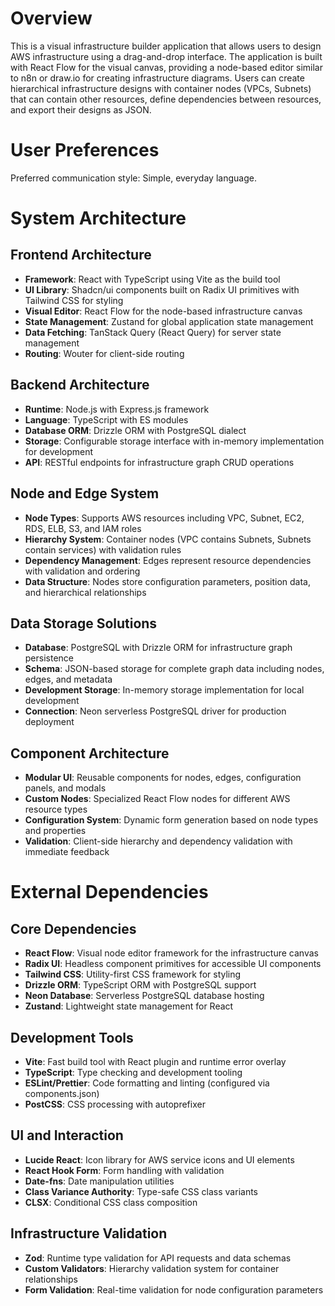 # Overview

This is a visual infrastructure builder application that allows users to design AWS infrastructure using a drag-and-drop interface. The application is built with React Flow for the visual canvas, providing a node-based editor similar to n8n or draw.io for creating infrastructure diagrams. Users can create hierarchical infrastructure designs with container nodes (VPCs, Subnets) that can contain other resources, define dependencies between resources, and export their designs as JSON.

# User Preferences

Preferred communication style: Simple, everyday language.

# System Architecture

## Frontend Architecture
- **Framework**: React with TypeScript using Vite as the build tool
- **UI Library**: Shadcn/ui components built on Radix UI primitives with Tailwind CSS for styling
- **Visual Editor**: React Flow for the node-based infrastructure canvas
- **State Management**: Zustand for global application state management
- **Data Fetching**: TanStack Query (React Query) for server state management
- **Routing**: Wouter for client-side routing

## Backend Architecture
- **Runtime**: Node.js with Express.js framework
- **Language**: TypeScript with ES modules
- **Database ORM**: Drizzle ORM with PostgreSQL dialect
- **Storage**: Configurable storage interface with in-memory implementation for development
- **API**: RESTful endpoints for infrastructure graph CRUD operations

## Node and Edge System
- **Node Types**: Supports AWS resources including VPC, Subnet, EC2, RDS, ELB, S3, and IAM roles
- **Hierarchy System**: Container nodes (VPC contains Subnets, Subnets contain services) with validation rules
- **Dependency Management**: Edges represent resource dependencies with validation and ordering
- **Data Structure**: Nodes store configuration parameters, position data, and hierarchical relationships

## Data Storage Solutions
- **Database**: PostgreSQL with Drizzle ORM for infrastructure graph persistence
- **Schema**: JSON-based storage for complete graph data including nodes, edges, and metadata
- **Development Storage**: In-memory storage implementation for local development
- **Connection**: Neon serverless PostgreSQL driver for production deployment

## Component Architecture
- **Modular UI**: Reusable components for nodes, edges, configuration panels, and modals
- **Custom Nodes**: Specialized React Flow nodes for different AWS resource types
- **Configuration System**: Dynamic form generation based on node types and properties
- **Validation**: Client-side hierarchy and dependency validation with immediate feedback

# External Dependencies

## Core Dependencies
- **React Flow**: Visual node editor framework for the infrastructure canvas
- **Radix UI**: Headless component primitives for accessible UI components
- **Tailwind CSS**: Utility-first CSS framework for styling
- **Drizzle ORM**: TypeScript ORM with PostgreSQL support
- **Neon Database**: Serverless PostgreSQL database hosting
- **Zustand**: Lightweight state management for React

## Development Tools
- **Vite**: Fast build tool with React plugin and runtime error overlay
- **TypeScript**: Type checking and development tooling
- **ESLint/Prettier**: Code formatting and linting (configured via components.json)
- **PostCSS**: CSS processing with autoprefixer

## UI and Interaction
- **Lucide React**: Icon library for AWS service icons and UI elements
- **React Hook Form**: Form handling with validation
- **Date-fns**: Date manipulation utilities
- **Class Variance Authority**: Type-safe CSS class variants
- **CLSX**: Conditional CSS class composition

## Infrastructure Validation
- **Zod**: Runtime type validation for API requests and data schemas
- **Custom Validators**: Hierarchy validation system for container relationships
- **Form Validation**: Real-time validation for node configuration parameters